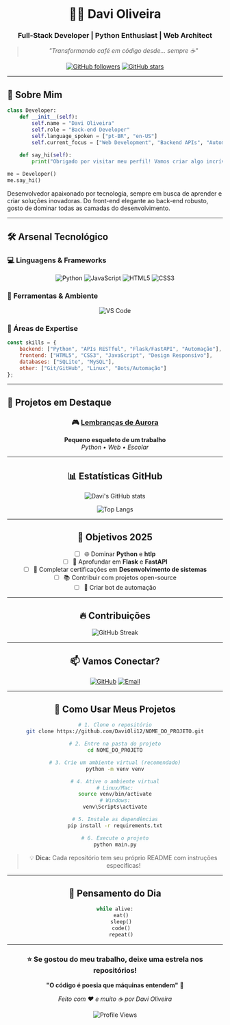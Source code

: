 <div align="center">

# 👨‍💻 Davi Oliveira

### Full-Stack Developer | Python Enthusiast | Web Architect

> *"Transformando café em código desde... sempre ☕"*

[![GitHub followers](https://img.shields.io/github/followers/DaviOli12?style=social)](https://github.com/DaviOli12)
[![GitHub stars](https://img.shields.io/github/stars/DaviOli12?style=social)](https://github.com/DaviOli12)

</div>

---

## 🌟 Sobre Mim

```python
class Developer:
    def __init__(self):
        self.name = "Davi Oliveira"
        self.role = "Back-end Developer"
        self.language_spoken = ["pt-BR", "en-US"]
        self.current_focus = ["Web Development", "Backend APIs", "Automation"]
        
    def say_hi(self):
        print("Obrigado por visitar meu perfil! Vamos criar algo incrível juntos? 🚀")

me = Developer()
me.say_hi()
```

Desenvolvedor apaixonado por tecnologia, sempre em busca de aprender e criar soluções inovadoras. Do front-end elegante ao back-end robusto, gosto de dominar todas as camadas do desenvolvimento.

---

## 🛠️ Arsenal Tecnológico

### 💻 Linguagens & Frameworks

<div align="center">

![Python](https://img.shields.io/badge/Python-3776AB?style=for-the-badge&logo=python&logoColor=white)
![JavaScript](https://img.shields.io/badge/JavaScript-F7DF1E?style=for-the-badge&logo=javascript&logoColor=black)
![HTML5](https://img.shields.io/badge/HTML5-E34F26?style=for-the-badge&logo=html5&logoColor=white)
![CSS3](https://img.shields.io/badge/CSS3-1572B6?style=for-the-badge&logo=css3&logoColor=white)

</div>

### 🔧 Ferramentas & Ambiente

<div align="center">

![VS Code](https://img.shields.io/badge/VS_Code-007ACC?style=for-the-badge&logo=visualstudiocode&logoColor=white)

</div>

### 🎯 Áreas de Expertise

```javascript
const skills = {
    backend: ["Python", "APIs RESTful", "Flask/FastAPI", "Automação"],
    frontend: ["HTML5", "CSS3", "JavaScript", "Design Responsivo"],
    databases: ["SQLite", "MySQL"],
    other: ["Git/GitHub", "Linux", "Bots/Automação"]
};
```

---

## 🚀 Projetos em Destaque

<div align="center">

### 🎮 [Lembranças de Aurora](https://github.com/DaviOli12/Lembrancas-Aurora)
**Pequeno esqueleto de um trabalho**  
*Python • Web • Escolar*

---

## 📊 Estatísticas GitHub

<div align="center">

![Davi's GitHub stats](https://github-readme-stats.vercel.app/api?username=DaviOli12&show_icons=true&theme=radical)

![Top Langs](https://github-readme-stats.vercel.app/api/top-langs/?username=DaviOli12&layout=compact&theme=radical)

</div>

---

## 🎯 Objetivos 2025

- [ ] 🌐 Dominar **Python** e **htlp**
- [ ] 🐍 Aprofundar em **Flask** e **FastAPI**
- [ ] 🔐 Completar certificações em **Desenvolvimento de sistemas**
- [ ] 📚 Contribuir com projetos open-source
- [ ] 🤖 Criar bot de automação

---

## 🔥 Contribuições

<div align="center">

![GitHub Streak](https://github-readme-streak-stats.herokuapp.com/?user=DaviOli12&theme=radical)

</div>

---

## 📫 Vamos Conectar?

<div align="center">

[![GitHub](https://img.shields.io/badge/GitHub-DaviOli12-181717?style=for-the-badge&logo=github)](https://github.com/DaviOli12)
[![Email](https://img.shields.io/badge/Email-Contato-D14836?style=for-the-badge&logo=gmail&logoColor=white)](mailto:dsve367@gmail.com)

</div>

---

## 🚀 Como Usar Meus Projetos

```bash
# 1. Clone o repositório
git clone https://github.com/DaviOli12/NOME_DO_PROJETO.git

# 2. Entre na pasta do projeto
cd NOME_DO_PROJETO

# 3. Crie um ambiente virtual (recomendado)
python -m venv venv

# 4. Ative o ambiente virtual
# Linux/Mac:
source venv/bin/activate
# Windows:
venv\Scripts\activate

# 5. Instale as dependências
pip install -r requirements.txt

# 6. Execute o projeto
python main.py
```

> 💡 **Dica:** Cada repositório tem seu próprio README com instruções específicas!

---

## 💭 Pensamento do Dia

<div align="center">

```python
while alive:
    eat()
    sleep()
    code()
    repeat()
```

</div>

---

<div align="center">

### ⭐ Se gostou do meu trabalho, deixe uma estrela nos repositórios!

**"O código é poesia que máquinas entendem"** 🎨

*Feito com ❤️ e muito ☕ por Davi Oliveira*

![Profile Views](https://komarev.com/ghpvc/?username=DaviOli12&color=blueviolet&style=flat-square)

</div>
